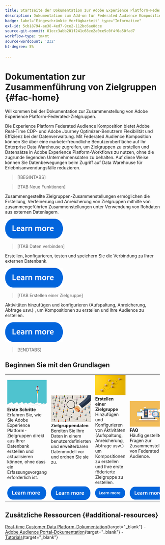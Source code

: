 ```yaml
---
title: Startseite der Dokumentation zur Adobe Experience Platform-Federated-Zielgruppenkomposition
description: Dokumentation zum Add-on für Federated Audience Komposition
badge: label="Eingeschränkte Verfügbarkeit" type="Informative"
exl-id: 5cb18794-ae38-4ed7-9ce2-112bc6ae8dce
source-git-commit: 01ecc3abb201f241c68ee2a0ce9c0f4f0a50fad7
workflow-type: tm+mt
source-wordcount: '232'
ht-degree: 5%

---
```


# Dokumentation zur Zusammenführung von Zielgruppen  {#fac-home}

Willkommen bei der Dokumentation zur Zusammenstellung von Adobe Experience Platform-Federated-Zielgruppen.

Die Experience Platform Federated Audience Komposition bietet Adobe Real-Time CDP- und Adobe Journey Optimizer-Benutzern Flexibilität und Effizienz bei der Datenverwaltung. Mit Federated Audience Komposition können Sie über eine marketerfreundliche Benutzeroberfläche auf Ihr Enterprise Data Warehouse zugreifen, um Zielgruppen zu erstellen und Datensätze in Adobe Experience Platform-Workflows zu nutzen, ohne die zugrunde liegenden Unternehmensdaten zu behalten. Auf diese Weise können Sie Datenbewegungen beim Zugriff auf Data Warehouse für Erlebnisanwendungsfälle reduzieren.

>[!BEGINTABS]

>[!TAB Neue Funktionen]

Zusammengestellte Zielgruppen-Zusammenstellungen ermöglichen die Erstellung, Verfeinerung und Anreicherung von Zielgruppen mithilfe von zusammengeführten Zusammenstellungen unter Verwendung von Rohdaten aus externen Datenlagern.

[![Bild](assets/learn-more-button.svg)](start/release-notes.md)

>[!TAB Daten verbinden]

Erstellen, konfigurieren, testen und speichern Sie die Verbindung zu Ihrer externen Datenbank.

[![Bild](assets/learn-more-button.svg)](connections/federated-db.md)

>[!TAB Erstellen einer Zielgruppe]

Aktivitäten hinzufügen und konfigurieren (Aufspaltung, Anreicherung, Abfrage usw.) , um Kompositionen zu erstellen und Ihre Audience zu erstellen.

[![Bild](assets/learn-more-button.svg)](compositions/gs-compositions.md)

>[!ENDTABS]

## Beginnen Sie mit den Grundlagen

<table style="table-layout:fixed">
  <tr style="border: 0;">
    <td>
    <a href="start/get-started.md"><img src="assets/do-not-localize/start-quick.png"></a>
    <div><strong>Erste Schritte</strong><br/>Erfahren Sie, wie Sie Adobe Experience Platform-Zielgruppen direkt aus Ihrer Datenbank erstellen und aktualisieren können, ohne dass ein Erfassungsvorgang erforderlich ist.
    </div>
    </td>
    <td>
    <a href="data-management/gs-models.md"><img src="assets/do-not-localize/start-profiles.png"></a>
    <div><strong>Zielgruppendaten</strong><br/>Bereiten Sie Ihre Daten in einem benutzerdefinierten und erweiterbaren Datenmodell vor und ordnen Sie sie zu.
    </div>
    </td>
    <td>
    <a href="compositions/gs-compositions.md"><img src="assets/do-not-localize/start-journey.jpeg"></a>
    <div><strong>Erstellen einer Zielgruppe</strong><br/>Hinzufügen und Konfigurieren von Aktivitäten (Aufspaltung, Anreicherung, Abfrage usw.) um Kompositionen zu erstellen und Ihre erste föderierte Zielgruppe zu erstellen.
    </div>
    </td>
    <td>
    <a href="start/get-started.md#faq"><img src="assets/do-not-localize/start-faq.png"></a>
    <div><strong>FAQ</strong><br/>Häufig gestellte Fragen zur Zusammenstellung von Federated Audience.</div>
    </td>
  </tr>
  <tr style="border: 0;">
    <td><a href="start/get-started.md"><img src="assets/learn-more-button.svg"></a></td>
    <td><a href="data-management/gs-models.md"><img src="assets/learn-more-button.svg"></a></td>
    <td><a href="compositions/gs-compositions.md"><img src="assets/learn-more-button.svg"></a></td>
    <td><a href="start/get-started.md#faq"><img src="assets/learn-more-button.svg"></a></td>
    </tr>
</table>


## Zusätzliche Ressourcen  {#additional-resources}

[Real-time Customer Data Platform-Dokumentation](https://experienceleague.adobe.com/en/docs/experience-platform/rtcdp/home){target="_blank"} - [Adobe Audience Portal-Dokumentation](https://experienceleague.adobe.com/en/docs/experience-platform/segmentation/ui/audience-dashboard){target="_blank"} - [Tutorials](https://experienceleague.adobe.com/en/docs/platform-learn/tutorials/audiences/introduction-to-audience-portal-and-composition){target="_blank"}
